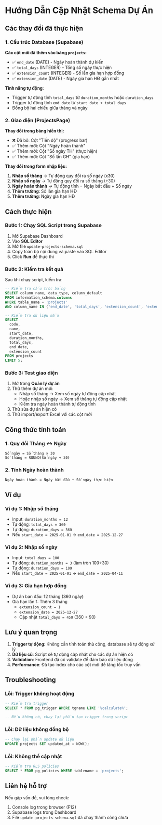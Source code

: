 # Hướng Dẫn Cập Nhật Schema Dự Án

## Các thay đổi đã thực hiện

### 1. Cấu trúc Database (Supabase)

**Các cột mới đã thêm vào bảng `projects`:**
- ✅ `end_date` (DATE) - Ngày hoàn thành dự kiến
- ✅ `total_days` (INTEGER) - Tổng số ngày thực hiện
- ✅ `extension_count` (INTEGER) - Số lần gia hạn hợp đồng
- ✅ `extension_date` (DATE) - Ngày gia hạn HĐ gần nhất

**Tính năng tự động:**
- Trigger tự động tính `total_days` từ `duration_months` hoặc `duration_days`
- Trigger tự động tính `end_date` từ `start_date + total_days`
- Đồng bộ hai chiều giữa tháng và ngày

### 2. Giao diện (ProjectsPage)

**Thay đổi trong bảng hiển thị:**
- ❌ Đã bỏ: Cột "Tiến độ" (progress bar)
- ✅ Thêm mới: Cột "Ngày hoàn thành"
- ✅ Thêm mới: Cột "Số ngày TH" (thực hiện)
- ✅ Thêm mới: Cột "Số lần GH" (gia hạn)

**Thay đổi trong form nhập liệu:**
1. **Nhập số tháng** → Tự động quy đổi ra số ngày (x30)
2. **Nhập số ngày** → Tự động quy đổi ra số tháng (÷30)
3. **Ngày hoàn thành** → Tự động tính = Ngày bắt đầu + Số ngày
4. **Thêm trường**: Số lần gia hạn HĐ
5. **Thêm trường**: Ngày gia hạn HĐ

## Cách thực hiện

### Bước 1: Chạy SQL Script trong Supabase

1. Mở Supabase Dashboard
2. Vào **SQL Editor**
3. Mở file `update-projects-schema.sql`
4. Copy toàn bộ nội dung và paste vào SQL Editor
5. Click **Run** để thực thi

### Bước 2: Kiểm tra kết quả

Sau khi chạy script, kiểm tra:

```sql
-- Kiểm tra cấu trúc bảng
SELECT column_name, data_type, column_default
FROM information_schema.columns
WHERE table_name = 'projects'
AND column_name IN ('end_date', 'total_days', 'extension_count', 'extension_date');

-- Kiểm tra dữ liệu mẫu
SELECT 
  code,
  name,
  start_date,
  duration_months,
  total_days,
  end_date,
  extension_count
FROM projects
LIMIT 5;
```

### Bước 3: Test giao diện

1. Mở trang **Quản lý dự án**
2. Thử thêm dự án mới:
   - Nhập số tháng → Xem số ngày tự động cập nhật
   - Hoặc nhập số ngày → Xem số tháng tự động cập nhật
   - Kiểm tra ngày hoàn thành tự động tính
3. Thử sửa dự án hiện có
4. Thử import/export Excel với các cột mới

## Công thức tính toán

### 1. Quy đổi Tháng ↔ Ngày
```
Số ngày = Số tháng × 30
Số tháng = ROUND(Số ngày ÷ 30)
```

### 2. Tính Ngày hoàn thành
```
Ngày hoàn thành = Ngày bắt đầu + Số ngày thực hiện
```

## Ví dụ

### Ví dụ 1: Nhập số tháng
- Input: `duration_months = 12`
- Tự động: `total_days = 360`
- Tự động: `duration_days = 360`
- Nếu `start_date = 2025-01-01` → `end_date = 2025-12-27`

### Ví dụ 2: Nhập số ngày
- Input: `total_days = 100`
- Tự động: `duration_months = 3` (làm tròn 100÷30)
- Tự động: `duration_days = 100`
- Nếu `start_date = 2025-01-01` → `end_date = 2025-04-11`

### Ví dụ 3: Gia hạn hợp đồng
- Dự án ban đầu: 12 tháng (360 ngày)
- Gia hạn lần 1: Thêm 3 tháng
  - `extension_count = 1`
  - `extension_date = 2025-12-27`
  - Cập nhật `total_days = 450` (360 + 90)

## Lưu ý quan trọng

1. **Trigger tự động**: Không cần tính toán thủ công, database sẽ tự động xử lý
2. **Dữ liệu cũ**: Script sẽ tự động cập nhật cho các dự án hiện có
3. **Validation**: Frontend đã có validate để đảm bảo dữ liệu đúng
4. **Performance**: Đã tạo index cho các cột mới để tăng tốc truy vấn

## Troubleshooting

### Lỗi: Trigger không hoạt động
```sql
-- Kiểm tra trigger
SELECT * FROM pg_trigger WHERE tgname LIKE '%calculate%';

-- Nếu không có, chạy lại phần tạo trigger trong script
```

### Lỗi: Dữ liệu không đồng bộ
```sql
-- Chạy lại phần update dữ liệu
UPDATE projects SET updated_at = NOW();
```

### Lỗi: Không thể cập nhật
```sql
-- Kiểm tra RLS policies
SELECT * FROM pg_policies WHERE tablename = 'projects';
```

## Liên hệ hỗ trợ

Nếu gặp vấn đề, vui lòng check:
1. Console log trong browser (F12)
2. Supabase logs trong Dashboard
3. File `update-projects-schema.sql` đã chạy thành công chưa
